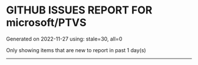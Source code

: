 
# GITHUB ISSUES REPORT FOR microsoft/PTVS


Generated on 2022-11-27 using: stale=30, all=0


Only showing items that are new to report in past 1 day(s)


---
